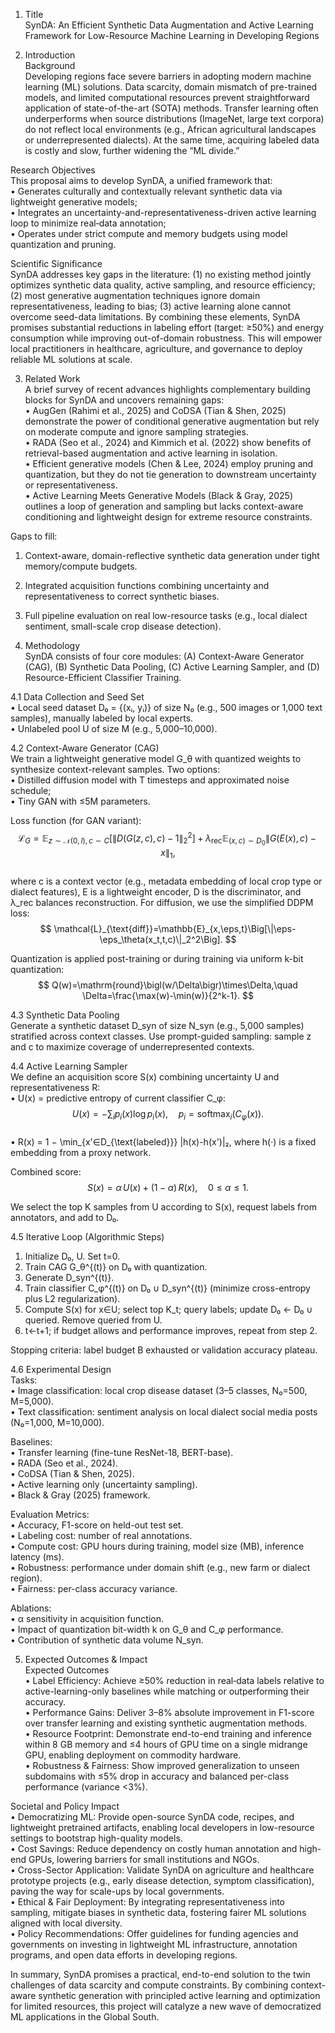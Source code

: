 1. Title  
SynDA: An Efficient Synthetic Data Augmentation and Active Learning Framework for Low-Resource Machine Learning in Developing Regions  

2. Introduction  
Background  
Developing regions face severe barriers in adopting modern machine learning (ML) solutions. Data scarcity, domain mismatch of pre-trained models, and limited computational resources prevent straightforward application of state-of-the-art (SOTA) methods. Transfer learning often underperforms when source distributions (ImageNet, large text corpora) do not reflect local environments (e.g., African agricultural landscapes or underrepresented dialects). At the same time, acquiring labeled data is costly and slow, further widening the “ML divide.”  

Research Objectives  
This proposal aims to develop SynDA, a unified framework that:  
• Generates culturally and contextually relevant synthetic data via lightweight generative models;  
• Integrates an uncertainty-and-representativeness-driven active learning loop to minimize real‐data annotation;  
• Operates under strict compute and memory budgets using model quantization and pruning.  

Scientific Significance  
SynDA addresses key gaps in the literature: (1) no existing method jointly optimizes synthetic data quality, active sampling, and resource efficiency; (2) most generative augmentation techniques ignore domain representativeness, leading to bias; (3) active learning alone cannot overcome seed-data limitations. By combining these elements, SynDA promises substantial reductions in labeling effort (target: ≥50%) and energy consumption while improving out-of-domain robustness. This will empower local practitioners in healthcare, agriculture, and governance to deploy reliable ML solutions at scale.  

3. Related Work  
A brief survey of recent advances highlights complementary building blocks for SynDA and uncovers remaining gaps:  
• AugGen (Rahimi et al., 2025) and CoDSA (Tian & Shen, 2025) demonstrate the power of conditional generative augmentation but rely on moderate compute and ignore sampling strategies.  
• RADA (Seo et al., 2024) and Kimmich et al. (2022) show benefits of retrieval-based augmentation and active learning in isolation.  
• Efficient generative models (Chen & Lee, 2024) employ pruning and quantization, but they do not tie generation to downstream uncertainty or representativeness.  
• Active Learning Meets Generative Models (Black & Gray, 2025) outlines a loop of generation and sampling but lacks context-aware conditioning and lightweight design for extreme resource constraints.  

Gaps to fill:  
1. Context-aware, domain-reflective synthetic data generation under tight memory/compute budgets.  
2. Integrated acquisition functions combining uncertainty and representativeness to correct synthetic biases.  
3. Full pipeline evaluation on real low-resource tasks (e.g., local dialect sentiment, small-scale crop disease detection).  

4. Methodology  
SynDA consists of four core modules: (A) Context-Aware Generator (CAG), (B) Synthetic Data Pooling, (C) Active Learning Sampler, and (D) Resource-Efficient Classifier Training.  

4.1 Data Collection and Seed Set  
• Local seed dataset D₀ = {(xᵢ, yᵢ)} of size N₀ (e.g., 500 images or 1,000 text samples), manually labeled by local experts.  
• Unlabeled pool U of size M (e.g., 5,000–10,000).  

4.2 Context-Aware Generator (CAG)  
We train a lightweight generative model G_θ with quantized weights to synthesize context-relevant samples. Two options:  
• Distilled diffusion model with T timesteps and approximated noise schedule;  
• Tiny GAN with ≤5M parameters.  

Loss function (for GAN variant):  
$$  
\mathcal{L}_G = \mathbb{E}_{z\sim\mathcal{N}(0,I),c\sim C}\Big[\|D(G(z,c),c) - 1\|_2^2\Big] + \lambda_{\text{rec}}\mathbb{E}_{(x,c)\sim D_0}\|G(E(x),c) - x\|_1,  
$$  
where c is a context vector (e.g., metadata embedding of local crop type or dialect features), E is a lightweight encoder, D is the discriminator, and λ_rec balances reconstruction. For diffusion, we use the simplified DDPM loss:  
$$  
\mathcal{L}_{\text{diff}}=\mathbb{E}_{x,\eps,t}\Big[\|\eps-\eps_\theta(x_t,t,c)\|_2^2\Big].  
$$  

Quantization is applied post-training or during training via uniform k-bit quantization:  
$$  
Q(w)=\mathrm{round}\bigl(w/\Delta\bigr)\times\Delta,\quad \Delta=\frac{\max(w)-\min(w)}{2^k-1}.  
$$  

4.3 Synthetic Data Pooling  
Generate a synthetic dataset D_syn of size N_syn (e.g., 5,000 samples) stratified across context classes. Use prompt-guided sampling: sample z and c to maximize coverage of underrepresented contexts.  

4.4 Active Learning Sampler  
We define an acquisition score S(x) combining uncertainty U and representativeness R:  
• U(x) = predictive entropy of current classifier C_φ:  
$$  
U(x) = -\sum_{i} p_i(x)\log p_i(x),\quad p_i=\mathrm{softmax}_i(C_φ(x)).  
$$  
• R(x) = 1 − \min_{x'∈D_{\text{labeled}}} \|h(x)-h(x')\|₂, where h(·) is a fixed embedding from a proxy network.  

Combined score:  
$$  
S(x)=\alpha\,U(x)+(1-\alpha)\,R(x),\quad 0\le\alpha\le1.  
$$  

We select the top K samples from U according to S(x), request labels from annotators, and add to D₀.  

4.5 Iterative Loop (Algorithmic Steps)  
1. Initialize D₀, U. Set t=0.  
2. Train CAG G_θ^{(t)} on D₀ with quantization.  
3. Generate D_syn^{(t)}.  
4. Train classifier C_φ^{(t)} on D₀ ∪ D_syn^{(t)} (minimize cross-entropy plus L2 regularization).  
5. Compute S(x) for x∈U; select top K_t; query labels; update D₀ ← D₀ ∪ queried. Remove queried from U.  
6. t←t+1; if budget allows and performance improves, repeat from step 2.  

Stopping criteria: label budget B exhausted or validation accuracy plateau.  

4.6 Experimental Design  
Tasks:  
• Image classification: local crop disease dataset (3–5 classes, N₀=500, M=5,000).  
• Text classification: sentiment analysis on local dialect social media posts (N₀=1,000, M=10,000).  

Baselines:  
• Transfer learning (fine-tune ResNet-18, BERT-base).  
• RADA (Seo et al., 2024).  
• CoDSA (Tian & Shen, 2025).  
• Active learning only (uncertainty sampling).  
• Black & Gray (2025) framework.  

Evaluation Metrics:  
• Accuracy, F1-score on held-out test set.  
• Labeling cost: number of real annotations.  
• Compute cost: GPU hours during training, model size (MB), inference latency (ms).  
• Robustness: performance under domain shift (e.g., new farm or dialect region).  
• Fairness: per-class accuracy variance.  

Ablations:  
• α sensitivity in acquisition function.  
• Impact of quantization bit-width k on G_θ and C_φ performance.  
• Contribution of synthetic data volume N_syn.  

5. Expected Outcomes & Impact  
Expected Outcomes  
• Label Efficiency: Achieve ≥50% reduction in real‐data labels relative to active-learning-only baselines while matching or outperforming their accuracy.  
• Performance Gains: Deliver 3–8% absolute improvement in F1-score over transfer learning and existing synthetic augmentation methods.  
• Resource Footprint: Demonstrate end-to-end training and inference within 8 GB memory and ≤4 hours of GPU time on a single midrange GPU, enabling deployment on commodity hardware.  
• Robustness & Fairness: Show improved generalization to unseen subdomains with ≤5% drop in accuracy and balanced per-class performance (variance <3%).  

Societal and Policy Impact  
• Democratizing ML: Provide open-source SynDA code, recipes, and lightweight pretrained artifacts, enabling local developers in low-resource settings to bootstrap high-quality models.  
• Cost Savings: Reduce dependency on costly human annotation and high-end GPUs, lowering barriers for small institutions and NGOs.  
• Cross-Sector Application: Validate SynDA on agriculture and healthcare prototype projects (e.g., early disease detection, symptom classification), paving the way for scale-ups by local governments.  
• Ethical & Fair Deployment: By integrating representativeness into sampling, mitigate biases in synthetic data, fostering fairer ML solutions aligned with local diversity.  
• Policy Recommendations: Offer guidelines for funding agencies and governments on investing in lightweight ML infrastructure, annotation programs, and open data efforts in developing regions.  

In summary, SynDA promises a practical, end-to-end solution to the twin challenges of data scarcity and compute constraints. By combining context-aware synthetic generation with principled active learning and optimization for limited resources, this project will catalyze a new wave of democratized ML applications in the Global South.